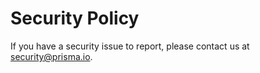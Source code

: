 # Security Policy

If you have a security issue to report, please contact us at [security@prisma.io](mailto:security@prisma.io).
